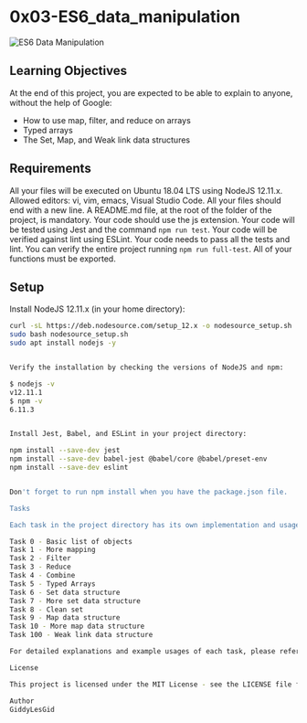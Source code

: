 # 0x03-ES6_data_manipulation

![ES6 Data Manipulation](https://github.com/GiddyLesGid/0x03-ES6_data_manipulation/blob/main/es6_data_manipulation.jpg)

## Learning Objectives

At the end of this project, you are expected to be able to explain to anyone, without the help of Google:

- How to use map, filter, and reduce on arrays
- Typed arrays
- The Set, Map, and Weak link data structures

## Requirements

All your files will be executed on Ubuntu 18.04 LTS using NodeJS 12.11.x.
Allowed editors: vi, vim, emacs, Visual Studio Code.
All your files should end with a new line.
A README.md file, at the root of the folder of the project, is mandatory.
Your code should use the js extension.
Your code will be tested using Jest and the command `npm run test`.
Your code will be verified against lint using ESLint.
Your code needs to pass all the tests and lint. You can verify the entire project running `npm run full-test`.
All of your functions must be exported.

## Setup

Install NodeJS 12.11.x (in your home directory):

```bash
curl -sL https://deb.nodesource.com/setup_12.x -o nodesource_setup.sh
sudo bash nodesource_setup.sh
sudo apt install nodejs -y


Verify the installation by checking the versions of NodeJS and npm:

$ nodejs -v
v12.11.1
$ npm -v
6.11.3


Install Jest, Babel, and ESLint in your project directory:

npm install --save-dev jest
npm install --save-dev babel-jest @babel/core @babel/preset-env
npm install --save-dev eslint


Don't forget to run npm install when you have the package.json file.

Tasks

Each task in the project directory has its own implementation and usage. Please navigate to each task's file for more details:

Task 0 - Basic list of objects
Task 1 - More mapping
Task 2 - Filter
Task 3 - Reduce
Task 4 - Combine
Task 5 - Typed Arrays
Task 6 - Set data structure
Task 7 - More set data structure
Task 8 - Clean set
Task 9 - Map data structure
Task 10 - More map data structure
Task 100 - Weak link data structure

For detailed explanations and example usages of each task, please refer to their respective files.

License

This project is licensed under the MIT License - see the LICENSE file for details.

Author
GiddyLesGid
